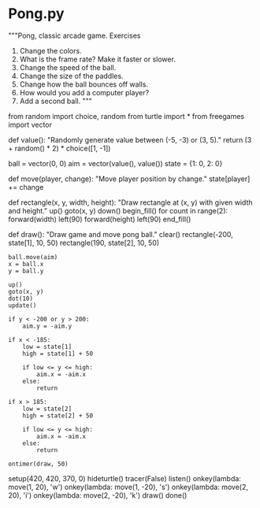 # Pong.py

"""Pong, classic arcade game.
Exercises
1. Change the colors.
2. What is the frame rate? Make it faster or slower.
3. Change the speed of the ball.
4. Change the size of the paddles.
5. Change how the ball bounces off walls.
6. How would you add a computer player?
6. Add a second ball.
"""

from random import choice, random
from turtle import *
from freegames import vector

def value():
    "Randomly generate value between (-5, -3) or (3, 5)."
    return (3 + random() * 2) * choice([1, -1])

ball = vector(0, 0)
aim = vector(value(), value())
state = {1: 0, 2: 0}

def move(player, change):
    "Move player position by change."
    state[player] += change

def rectangle(x, y, width, height):
    "Draw rectangle at (x, y) with given width and height."
    up()
    goto(x, y)
    down()
    begin_fill()
    for count in range(2):
        forward(width)
        left(90)
        forward(height)
        left(90)
    end_fill()

def draw():
    "Draw game and move pong ball."
    clear()
    rectangle(-200, state[1], 10, 50)
    rectangle(190, state[2], 10, 50)

    ball.move(aim)
    x = ball.x
    y = ball.y

    up()
    goto(x, y)
    dot(10)
    update()

    if y < -200 or y > 200:
        aim.y = -aim.y

    if x < -185:
        low = state[1]
        high = state[1] + 50

        if low <= y <= high:
            aim.x = -aim.x
        else:
            return

    if x > 185:
        low = state[2]
        high = state[2] + 50

        if low <= y <= high:
            aim.x = -aim.x
        else:
            return

    ontimer(draw, 50)

setup(420, 420, 370, 0)
hideturtle()
tracer(False)
listen()
onkey(lambda: move(1, 20), 'w')
onkey(lambda: move(1, -20), 's')
onkey(lambda: move(2, 20), 'i')
onkey(lambda: move(2, -20), 'k')
draw()
done()

